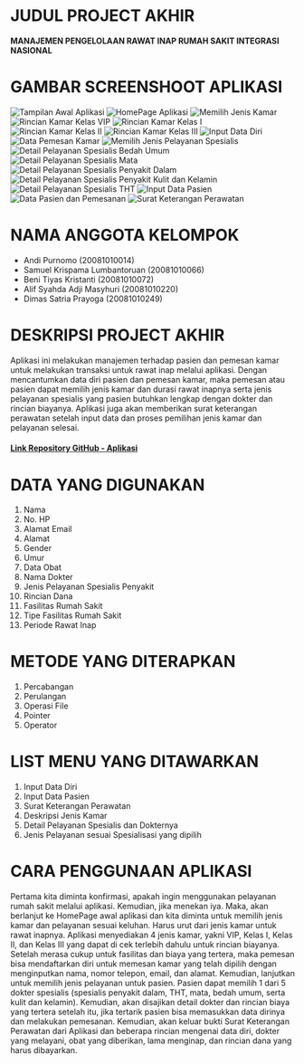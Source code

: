 # JUDUL PROJECT AKHIR
**MANAJEMEN PENGELOLAAN RAWAT INAP RUMAH SAKIT INTEGRASI NASIONAL**

# GAMBAR SCREENSHOOT APLIKASI
![Tampilan Awal Aplikasi](https://github.com/DimasPrayoga249/final-project-kelompok-2/blob/6ca4a867fcd1e2da8831aa24612b386517fe36f7/Tampilan%20Awal%20Aplikasi.png "Tampilan Awal Aplikasi")
![HomePage Aplikasi]( https://github.com/DimasPrayoga249/final-project-kelompok-2/blob/6ca4a867fcd1e2da8831aa24612b386517fe36f7/HomePage%20Aplikasi.png "Home Page Aplikasi")
![Memilih Jenis Kamar](https://github.com/DimasPrayoga249/final-project-kelompok-2/blob/6ca4a867fcd1e2da8831aa24612b386517fe36f7/Memilih%20Jenis%20Kamar.png "Memilih Jenis Kamar")
![Rincian Kamar Kelas VIP]( https://github.com/DimasPrayoga249/final-project-kelompok-2/blob/6ca4a867fcd1e2da8831aa24612b386517fe36f7/Rincian%20Kamar%20Kelas%20VIP.png "Rincian Kamar Kelas VIP")
![Rincian Kamar Kelas I](https://github.com/DimasPrayoga249/final-project-kelompok-2/blob/6ca4a867fcd1e2da8831aa24612b386517fe36f7/Rincian%20Kamar%20Kelas%20I.png "Rincian Kamar Kelas I")
![Rincian Kamar Kelas II](https://github.com/DimasPrayoga249/final-project-kelompok-2/blob/6ca4a867fcd1e2da8831aa24612b386517fe36f7/Rincian%20Kamar%20Kelas%20II.png "Rincian Kamar Kelas II")
![Rincian Kamar Kelas III](https://github.com/DimasPrayoga249/final-project-kelompok-2/blob/6ca4a867fcd1e2da8831aa24612b386517fe36f7/Rincian%20Kamar%20Kelas%20III.pn "Rincian Kamar Kelas III")
![Input Data Diri](https://github.com/DimasPrayoga249/final-project-kelompok-2/blob/6ca4a867fcd1e2da8831aa24612b386517fe36f7/Input%20Data%20Diri.png "Input Data Diri")
![Data Pemesan Kamar](https://github.com/DimasPrayoga249/final-project-kelompok-2/blob/6ca4a867fcd1e2da8831aa24612b386517fe36f7/Data%20Pemesan%20Kamar.png "Data Pemesan Kamar")
![Memilih Jenis Pelayanan Spesialis](https://github.com/DimasPrayoga249/final-project-kelompok-2/blob/6ca4a867fcd1e2da8831aa24612b386517fe36f7/Memilih%20Jenis%20Pelayanan%20Spesialis.png "Memilih Jenis Pelayanan Spesialis")
![Detail Pelayanan Spesialis Bedah Umum](https://github.com/DimasPrayoga249/final-project-kelompok-2/blob/6ca4a867fcd1e2da8831aa24612b386517fe36f7/Detail%20Pelayanan%20Spesialis%20Bedah%20Umum.png "Detail Pelayanan Spesialis Bedah Umum")
![Detail Pelayanan Spesialis Mata](https://github.com/DimasPrayoga249/final-project-kelompok-2/blob/3b60025ab2fd4f7428070170ac6753153fbf1d44/Detail%20Pelayanan%20Spesialis%20Mata.png "Detail Pelayanan Spesialis Mata")
![Detail Pelayanan Spesialis Penyakit Dalam]( https://github.com/DimasPrayoga249/final-project-kelompok-2/blob/6ca4a867fcd1e2da8831aa24612b386517fe36f7/Detail%20Pelayanan%20Spesialis%20Penyakit%20Dalam.png "Detail Pelayanan Spesialis Penyakit Dalam")
![Detail Pelayanan Spesialis Penyakit Kulit dan Kelamin](https://github.com/DimasPrayoga249/final-project-kelompok-2/blob/6ca4a867fcd1e2da8831aa24612b386517fe36f7/Detail%20Pelayanan%20Penyakit%20Kulit%20dan%20Kelamin.png "Detail Pelayanan Spesialis Penyakit Kulit dan Kelamin")
![Detail Pelayanan Spesialis THT]( https://github.com/DimasPrayoga249/final-project-kelompok-2/blob/6ca4a867fcd1e2da8831aa24612b386517fe36f7/Detail%20Pelayanan%20Spesialis%20THT.png "Detail Pelayanan Spesialis THT")
![Input Data Pasien](https://github.com/DimasPrayoga249/final-project-kelompok-2/blob/6ca4a867fcd1e2da8831aa24612b386517fe36f7/Input%20Data%20Pasien.png "Input Data Pasien")
![Data Pasien dan Pemesanan](https://github.com/DimasPrayoga249/final-project-kelompok-2/blob/6ca4a867fcd1e2da8831aa24612b386517fe36f7/Data%20Pasien%20dan%20Pemesanan.png "Data Pasien dan Pemesanan")
![Surat Keterangan Perawatan](https://github.com/DimasPrayoga249/final-project-kelompok-2/blob/6ca4a867fcd1e2da8831aa24612b386517fe36f7/Surat%20Keterangan%20Perawatan.png "Surat Keterangan Perawatan")
# NAMA ANGGOTA KELOMPOK
* Andi Purnomo (20081010014)
* Samuel Krispama Lumbantoruan (20081010066)
* Beni Tiyas Kristanti (20081010072) 
* Alif Syahda Adji Masyhuri (20081010220) 
* Dimas Satria Prayoga (20081010249)
# DESKRIPSI PROJECT AKHIR
Aplikasi ini melakukan manajemen terhadap pasien dan pemesan kamar untuk melakukan transaksi untuk rawat inap melalui aplikasi. Dengan mencantumkan data diri pasien dan pemesan kamar, maka pemesan atau pasien dapat memilih jenis kamar dan durasi rawat inapnya serta jenis pelayanan spesialis yang pasien butuhkan lengkap dengan dokter dan rincian biayanya. Aplikasi juga akan memberikan surat keterangan perawatan setelah input data dan proses pemilihan jenis kamar dan pelayanan selesai. 

#### [Link Repository GitHub - Aplikasi](https://github.com/DimasPrayoga249/final-project-kelompok-2)

# DATA YANG DIGUNAKAN
1. Nama
2. No. HP
3. Alamat Email
4. Alamat
5. Gender
6. Umur
7. Data Obat
8. Nama Dokter
9. Jenis Pelayanan Spesialis Penyakit
10. Rincian Dana
11. Fasilitas Rumah Sakit
12. Tipe Fasilitas Rumah Sakit
13. Periode Rawat Inap

# METODE YANG DITERAPKAN
1. Percabangan
2. Perulangan
3. Operasi File
4. Pointer
5. Operator

# LIST MENU YANG DITAWARKAN
1. Input Data Diri
2. Input Data Pasien
3. Surat Keterangan Perawatan
4. Deskripsi Jenis Kamar
5. Detail Pelayanan Spesialis dan Dokternya
6. Jenis Pelayanan sesuai Spesialisasi yang dipilih

# CARA PENGGUNAAN APLIKASI
Pertama kita diminta konfirmasi, apakah ingin menggunakan pelayanan rumah sakit melalui aplikasi. Kemudian, jika menekan iya. Maka, akan berlanjut ke HomePage awal aplikasi dan kita diminta untuk memilih jenis kamar dan pelayanan sesuai keluhan. Harus urut dari jenis kamar untuk rawat inapnya. Aplikasi menyediakan 4 jenis kamar, yakni VIP, Kelas I, Kelas II, dan Kelas III yang dapat di cek terlebih dahulu untuk rincian biayanya. Setelah merasa cukup untuk fasilitas dan biaya yang tertera, maka pemesan bisa mendaftarkan diri untuk memesan kamar yang telah dipilih dengan menginputkan nama, nomor telepon, email, dan alamat. Kemudian, lanjutkan untuk memilih jenis pelayanan untuk pasien. Pasien dapat memilih 1 dari 5 dokter spesialis (spesialis penyakit dalam, THT, mata, bedah umum, serta kulit dan kelamin). Kemudian, akan disajikan detail dokter dan rincian biaya yang tertera setelah itu, jika tertarik pasien bisa memasukkan data dirinya dan melakukan pemesanan. Kemudian, akan keluar bukti Surat Keterangan Perawatan dari Aplikasi dan beberapa rincian mengenai data diri, dokter yang melayani, obat yang diberikan, lama menginap, dan rincian dana yang harus dibayarkan.


